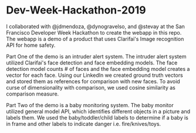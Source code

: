 # Dev-Week-Hackathon-2019

I collaborated with @jdmendoza, @dynogravelso, and @stevay at the San Francisco Developer Week Hackathon to create the webapp in this repo. The webapp is a demo of a product that uses Clarifai's Image recognition API for home safety. 

Part One of the demo is an intruder alert system. The intruder alert system utilized Clarifai's face detection and face embedding models. The face detection model counts # of faces and the face embedding model creates a vector for each face. Using our LinkedIn we created ground truth vectors and stored them as references for comparison with new faces. To avoid curse of dimensionality with comparison, we used cosine similarity as comparison measure.

Part Two of the demo is a baby monitoring system. The baby monitor utilized general model API, which identifies different objects in a picture and labels them. We used the baby/toddler/child labels to determine if a baby is in frame and other labels to indicate danger i.e. fire/knives/toys.
